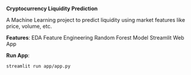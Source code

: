 **Cryptocurrency Liquidity Prediction**

A Machine Learning project to predict liquidity using market features like price, volume, etc.

**Features**:
EDA
Feature Engineering
Random Forest Model
Streamlit Web App

**Run App**:
```bash
streamlit run app/app.py

